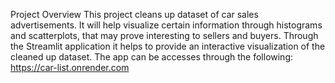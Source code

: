 Project Overview
This project cleans up dataset of car sales advertisements. It will help visualize certain information through histograms and scatterplots, that may prove interesting to sellers and buyers. 
Through the Streamlit application it helps to provide an interactive visualization of the cleaned up dataset. The app can be accesses through the following:
https://car-list.onrender.com